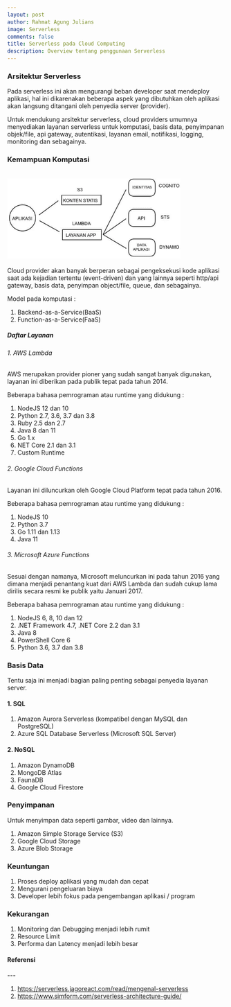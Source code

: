 ```yaml
---
layout: post
author: Rahmat Agung Julians
image: Serverless
comments: false
title: Serverless pada Cloud Computing
description: Overview tentang penggunaan Serverless
---
```


### Arsitektur Serverless
Pada serverless ini akan mengurangi beban developer saat mendeploy aplikasi, hal ini dikarenakan beberapa aspek yang dibutuhkan oleh aplikasi akan langsung ditangani oleh penyedia server (provider).

Untuk mendukung arsitektur serverless, cloud providers umumnya menyediakan layanan serverless untuk komputasi, basis data, penyimpanan objek/file, api gateway, autentikasi, layanan email, notifikasi, logging, monitoring dan sebagainya. 

### Kemampuan Komputasi
<br/>
<img src="/assets/images/posts/serverless.webp" alt="serverless" style="max-width: 400px"/><br/><br/>
Cloud provider akan banyak berperan sebagai pengeksekusi kode aplikasi saat ada kejadian tertentu (event-driven) dan yang lainnya seperti http/api gateway, basis data, penyimpan object/file, queue, dan sebagainya.

Model pada komputasi :
1. Backend-as-a-Service(BaaS)
2. Function-as-a-Service(FaaS)

##### Daftar Layanan 

###### 1. AWS Lambda 
AWS merupakan provider pioner yang sudah sangat banyak digunakan, layanan ini diberikan pada publik tepat pada tahun 2014.

Beberapa bahasa pemrograman atau runtime yang didukung :
1. NodeJS 12 dan 10
2. Python 2.7, 3.6, 3.7 dan 3.8
3. Ruby 2.5 dan 2.7
4. Java 8 dan 11
5. Go 1.x
6. NET Core 2.1 dan 3.1
7. Custom Runtime


###### 2. Google Cloud Functions
Layanan ini diluncurkan oleh Google Cloud Platform tepat pada tahun 2016.

Beberapa bahasa pemrograman atau runtime yang didukung :
1. NodeJS 10
2. Python 3.7
3. Go 1.11 dan 1.13
4. Java 11

###### 3. Microsoft Azure Functions
Sesuai dengan namanya, Microsoft meluncurkan ini pada tahun 2016 yang dimana menjadi penantang kuat dari AWS Lambda dan sudah cukup lama dirilis secara resmi ke publik yaitu Januari 2017.

Beberapa bahasa pemrograman atau runtime yang didukung :
1. NodeJS 6, 8, 10 dan 12
2. .NET Framework 4.7, .NET Core 2.2 dan 3.1
3. Java 8
4. PowerShell Core 6
5. Python 3.6, 3.7 dan 3.8

### Basis Data
Tentu saja ini menjadi bagian paling penting sebagai penyedia layanan server.

#### 1. SQL
1. Amazon Aurora Serverless (kompatibel dengan MySQL dan PostgreSQL)
2. Azure SQL Database Serverless (Microsoft SQL Server)

#### 2. NoSQL
1. Amazon DynamoDB
2. MongoDB Atlas
3. FaunaDB
4. Google Cloud Firestore

### Penyimpanan 
Untuk menyimpan data seperti gambar, video dan lainnya. 
1. Amazon Simple Storage Service (S3)
2. Google Cloud Storage
3. Azure Blob Storage

### Keuntungan
1. Proses deploy aplikasi yang mudah dan cepat
2. Mengurani pengeluaran biaya
3. Developer lebih fokus pada pengembangan aplikasi / program

### Kekurangan
1. Monitoring dan Debugging menjadi lebih rumit
2. Resource Limit 
3. Performa dan Latency menjadi lebih besar

<h4><b>Referensi</b></h4> 
--- 
<ol>
    <li>
        <a href="https://serverless.jagoreact.com/read/mengenal-serverless">https://serverless.jagoreact.com/read/mengenal-serverless</a>
    </li>
    <li>
        <a href="https://www.simform.com/serverless-architecture-guide/">https://www.simform.com/serverless-architecture-guide/</a>
    </li>
</ol>